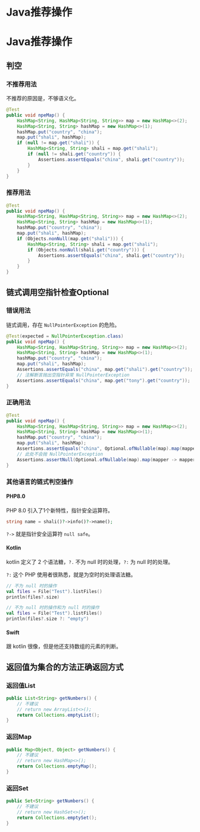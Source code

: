 # Java推荐操作


# Java推荐操作

## 判空

### 不推荐用法

不推荐的原因是，不够语义化。

```java
@Test
public void npeMap() {
    HashMap<String, HashMap<String, String>> map = new HashMap<>(2);
    HashMap<String, String> hashMap = new HashMap<>(1);
    hashMap.put("country", "china");
    map.put("shali", hashMap);
    if (null != map.get("shali")) {
        HashMap<String, String> shali = map.get("shali");
        if (null != shali.get("country")) {
            Assertions.assertEquals("china", shali.get("country"));
        }
    }
}
```

### 推荐用法

```java
@Test
public void npeMap() {
    HashMap<String, HashMap<String, String>> map = new HashMap<>(2);
    HashMap<String, String> hashMap = new HashMap<>(1);
    hashMap.put("country", "china");
    map.put("shali", hashMap);
    if (Objects.nonNull(map.get("shali"))) {
        HashMap<String, String> shali = map.get("shali");
        if (Objects.nonNull(shali.get("country"))) {
            Assertions.assertEquals("china", shali.get("country"));
        }
    }
}
```

## 链式调用空指针检查Optional

### 错误用法

链式调用，存在 `NullPointerException` 的危险。

```java
@Test(expected = NullPointerException.class)
public void npeMap() {
    HashMap<String, HashMap<String, String>> map = new HashMap<>(2);
    HashMap<String, String> hashMap = new HashMap<>(1);
    hashMap.put("country", "china");
    map.put("shali", hashMap);
    Assertions.assertEquals("china", map.get("shali").get("country"));
    // 注解断言抛出空指针异常 NullPointerException
    Assertions.assertEquals("china", map.get("tony").get("country"));
}
```

### 正确用法

```java
@Test
public void npeMap() {
    HashMap<String, HashMap<String, String>> map = new HashMap<>(2);
    HashMap<String, String> hashMap = new HashMap<>(1);
    hashMap.put("country", "china");
    map.put("shali", hashMap);
    Assertions.assertEquals("china", Optional.ofNullable(map).map(mapper -> mapper.get("shali")).map(mapper -> mapper.get("country")).orElse(null));
    // 此处不会抛 NullPointerException
    Assertions.assertNull(Optional.ofNullable(map).map(mapper -> mapper.get("tony")).map(mapper -> mapper.get("country")).orElse(null));
}
```

### 其他语言的链式判空操作

#### PHP8.0

PHP 8.0 引入了1个新特性，指针安全运算符。

```php
string name = shali()?->info()?->name();
```

`?->` 就是指针安全运算符 `null safe`。

#### Kotlin

kotlin 定义了 2 个语法糖，`?.` 不为 null 时的处理，`?:` 为 null 时的处理。

`?:` 这个 PHP 使用者很熟悉，就是为空时的处理语法糖。

```kotlin
// 不为 null 时的操作
val files = File("Test").listFiles()
println(files?.size)

// 不为 null 时的操作和为 null 时的操作
val files = File("Test").listFiles()
println(files?.size ?: "empty")
```

#### Swift

跟 kotlin 很像，但是他还支持数组的元素的判断。

## 返回值为集合的方法正确返回方式

### 返回值List

```java
public List<String> getNumbers() {
    // 不建议
    // return new ArrayList<>();
    return Collections.emptyList();
}
```

### 返回Map

```java
public Map<Object, Object> getNumbers() {
    // 不建议
    // return new HashMap<>();
    return Collections.emptyMap();
}
```

### 返回Set

```java
public Set<String> getNumbers() {
    // 不建议
    // return new HashSet<>();
    return Collections.emptySet();
}
```


